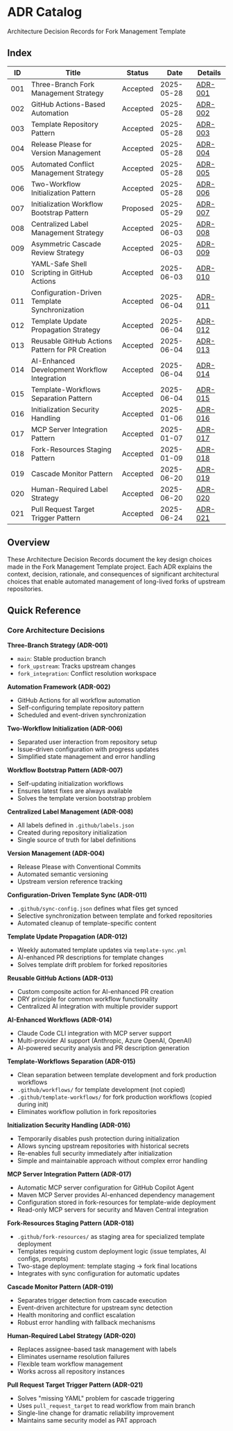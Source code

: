 # ADR Catalog

Architecture Decision Records for Fork Management Template

## Index

| ID  | Title                                      | Status   | Date       | Details |
| --- | ------------------------------------------ | -------- | ---------- | ------- |
| 001 | Three-Branch Fork Management Strategy      | Accepted | 2025-05-28 | [ADR-001](001-three-branch-strategy.md) |
| 002 | GitHub Actions-Based Automation            | Accepted | 2025-05-28 | [ADR-002](002-github-actions-automation.md) |
| 003 | Template Repository Pattern                | Accepted | 2025-05-28 | [ADR-003](003-template-repository-pattern.md) |
| 004 | Release Please for Version Management      | Accepted | 2025-05-28 | [ADR-004](004-release-please-versioning.md) |
| 005 | Automated Conflict Management Strategy     | Accepted | 2025-05-28 | [ADR-005](005-conflict-management.md) |
| 006 | Two-Workflow Initialization Pattern        | Accepted | 2025-05-28 | [ADR-006](006-two-workflow-initialization.md) |
| 007 | Initialization Workflow Bootstrap Pattern  | Proposed | 2025-05-29 | [ADR-007](007-initialization-workflow-bootstrap.md) |
| 008 | Centralized Label Management Strategy      | Accepted | 2025-06-03 | [ADR-008](008-centralized-label-management.md) |
| 009 | Asymmetric Cascade Review Strategy         | Accepted | 2025-06-03 | [ADR-009](009-asymmetric-cascade-review-strategy.md) |
| 010 | YAML-Safe Shell Scripting in GitHub Actions | Accepted | 2025-06-03 | [ADR-010](010-yaml-safe-shell-scripting.md) |
| 011 | Configuration-Driven Template Synchronization | Accepted | 2025-06-04 | [ADR-011](011-configuration-driven-template-sync.md) |
| 012 | Template Update Propagation Strategy | Accepted | 2025-06-04 | [ADR-012](012-template-update-propagation-strategy.md) |
| 013 | Reusable GitHub Actions Pattern for PR Creation | Accepted | 2025-06-04 | [ADR-013](013-reusable-github-actions-pattern.md) |
| 014 | AI-Enhanced Development Workflow Integration | Accepted | 2025-06-04 | [ADR-014](014-ai-enhanced-development-workflow.md) |
| 015 | Template-Workflows Separation Pattern | Accepted | 2025-06-04 | [ADR-015](015-template-workflows-separation-pattern.md) |
| 016 | Initialization Security Handling | Accepted | 2025-01-06 | [ADR-016](016-initialization-security-handling.md) |
| 017 | MCP Server Integration Pattern | Accepted | 2025-01-07 | [ADR-017](017-mcp-server-integration-pattern.md) |
| 018 | Fork-Resources Staging Pattern | Accepted | 2025-01-09 | [ADR-018](018-fork-resources-staging-pattern.md) |
| 019 | Cascade Monitor Pattern | Accepted | 2025-06-20 | [ADR-019](019-cascade-monitor-pattern.md) |
| 020 | Human-Required Label Strategy | Accepted | 2025-06-20 | [ADR-020](020-human-required-label-strategy.md) |
| 021 | Pull Request Target Trigger Pattern | Accepted | 2025-06-24 | [ADR-021](021-pull-request-target-trigger-pattern.md) |

## Overview

These Architecture Decision Records document the key design choices made in the Fork Management Template project. Each ADR explains the context, decision, rationale, and consequences of significant architectural choices that enable automated management of long-lived forks of upstream repositories.

## Quick Reference

### Core Architecture Decisions

**Three-Branch Strategy (ADR-001)**
- `main`: Stable production branch
- `fork_upstream`: Tracks upstream changes
- `fork_integration`: Conflict resolution workspace

**Automation Framework (ADR-002)**
- GitHub Actions for all workflow automation
- Self-configuring template repository pattern
- Scheduled and event-driven synchronization

**Two-Workflow Initialization (ADR-006)**
- Separated user interaction from repository setup
- Issue-driven configuration with progress updates
- Simplified state management and error handling

**Workflow Bootstrap Pattern (ADR-007)**
- Self-updating initialization workflows
- Ensures latest fixes are always available
- Solves the template version bootstrap problem

**Centralized Label Management (ADR-008)**
- All labels defined in `.github/labels.json`
- Created during repository initialization
- Single source of truth for label definitions

**Version Management (ADR-004)**
- Release Please with Conventional Commits
- Automated semantic versioning
- Upstream version reference tracking

**Configuration-Driven Template Sync (ADR-011)**
- `.github/sync-config.json` defines what files get synced
- Selective synchronization between template and forked repositories
- Automated cleanup of template-specific content

**Template Update Propagation (ADR-012)**
- Weekly automated template updates via `template-sync.yml`
- AI-enhanced PR descriptions for template changes
- Solves template drift problem for forked repositories

**Reusable GitHub Actions (ADR-013)**
- Custom composite action for AI-enhanced PR creation
- DRY principle for common workflow functionality
- Centralized AI integration with multiple provider support

**AI-Enhanced Workflows (ADR-014)**
- Claude Code CLI integration with MCP server support
- Multi-provider AI support (Anthropic, Azure OpenAI, OpenAI)
- AI-powered security analysis and PR description generation

**Template-Workflows Separation (ADR-015)**
- Clean separation between template development and fork production workflows
- `.github/workflows/` for template development (not copied)
- `.github/template-workflows/` for fork production workflows (copied during init)
- Eliminates workflow pollution in fork repositories

**Initialization Security Handling (ADR-016)**
- Temporarily disables push protection during initialization
- Allows syncing upstream repositories with historical secrets
- Re-enables full security immediately after initialization
- Simple and maintainable approach without complex error handling

**MCP Server Integration Pattern (ADR-017)**
- Automatic MCP server configuration for GitHub Copilot Agent
- Maven MCP Server provides AI-enhanced dependency management
- Configuration stored in fork-resources for template-wide deployment
- Read-only MCP servers for security and Maven Central integration

**Fork-Resources Staging Pattern (ADR-018)**
- `.github/fork-resources/` as staging area for specialized template deployment
- Templates requiring custom deployment logic (issue templates, AI configs, prompts)
- Two-stage deployment: template staging → fork final locations
- Integrates with sync configuration for automatic updates

**Cascade Monitor Pattern (ADR-019)**
- Separates trigger detection from cascade execution
- Event-driven architecture for upstream sync detection
- Health monitoring and conflict escalation
- Robust error handling with fallback mechanisms

**Human-Required Label Strategy (ADR-020)**
- Replaces assignee-based task management with labels
- Eliminates username resolution failures
- Flexible team workflow management
- Works across all repository instances

**Pull Request Target Trigger Pattern (ADR-021)**
- Solves "missing YAML" problem for cascade triggering
- Uses `pull_request_target` to read workflow from main branch
- Single-line change for dramatic reliability improvement
- Maintains same security model as PAT approach